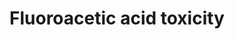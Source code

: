 ---
annotations:
- id: PW:0000013
  parent: disease pathway
  type: Pathway Ontology
  value: disease pathway
- id: PW:0001119
  parent: classic metabolic pathway
  type: Pathway Ontology
  value: altered citric acid cycle pathway
- id: PW:0000262
  parent: classic metabolic pathway
  type: Pathway Ontology
  value: altered metabolic pathway
authors:
- Marvin M2
- Egonw
- DeSl
description: Pathway on fluoroacetic acid toxicity describing how it ultimately leads
  to disturbance of the Krebs cycle.
last-edited: 2020-09-18
ndex: fd496f27-8b73-11eb-9e72-0ac135e8bacf
organisms:
- Homo sapiens
redirect_from:
- /index.php/Pathway:WP4966
- /instance/WP4966
- /instance/WP4966_r123489
revision: r123489
schema-jsonld:
- '@context': https://schema.org/
  '@id': https://wikipathways.github.io/pathways/WP4966.html
  '@type': Dataset
  creator:
    '@type': Organization
    name: WikiPathways
  description: Pathway on fluoroacetic acid toxicity describing how it ultimately
    leads to disturbance of the Krebs cycle.
  keywords:
  - 4-Hydroxy-trans-aconitate
  - ALDH2
  - ALDH3A2
  - ALDH9A1
  - Acetate
  - Acetyl-CoA synthetase
  - Aconitase
  - Citrate synthase
  - Citric acid
  - Fluoroacetaldehyde
  - Fluoroacetic acid
  - Fluoroacetyl-CoA
  - Fluorocitric acid
  - Isocitric acid
  license: CC0
  name: Fluoroacetic acid toxicity
seo: CreativeWork
title: Fluoroacetic acid toxicity
wpid: WP4966
---